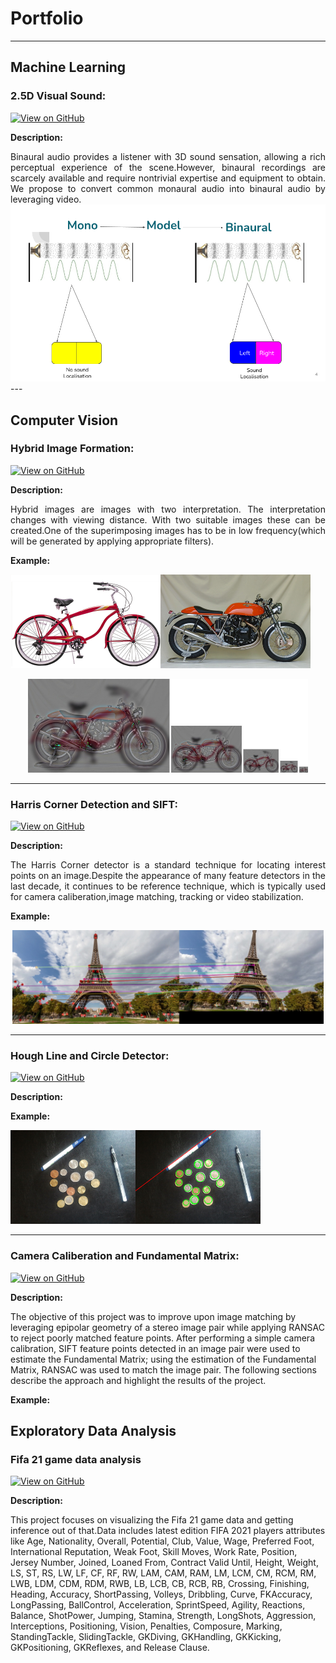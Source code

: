 # Portfolio

---

## Machine Learning

### 2.5D Visual Sound:
[![View on GitHub](https://img.shields.io/badge/GitHub-View_on_GitHub-blue?logo=GitHub)](https://github.com/dasdristanta13/2.5D-Visual-Sound)


**Description:** 
<div style="text-align: justify">Binaural audio provides a listener with 3D sound sensation, allowing a rich perceptual experience of the scene.However, binaural recordings are scarcely available and require nontrivial expertise and equipment to obtain. We propose to convert common monaural audio into binaural audio by leveraging video.</div>

<center><img src="images/ML_Project_report.png?raw=true"/></center>
---

## Computer Vision

### Hybrid Image Formation:
[![View on GitHub](https://img.shields.io/badge/GitHub-View_on_GitHub-blue?logo=GitHub)](https://github.com/dasdristanta13/Computer_Vision/tree/main/Hybrid%20Image%20Formation)

**Description:** 
<div style="text-align: justify">Hybrid images are images with two interpretation. The interpretation changes with viewing distance. With two suitable images these can be created.One of the superimposing images has to be in low frequency(which will be generated by applying appropriate filters).</div>

**Example:**

<img src="images/bicycle.bmp?raw=true" width="240" height="150"/><img src="images/motorcycle.bmp?raw=true" width="240" height="150"/>

<center><img src="images/hybrid_image_scales3.jpg?raw=true" height="150"/></center>

---
### Harris Corner Detection and SIFT:
[![View on GitHub](https://img.shields.io/badge/GitHub-View_on_GitHub-blue?logo=GitHub)](https://github.com/dasdristanta13/Computer_Vision/tree/main/Harris_Corner_Detection_And_SIFT)

**Description:** 
<div style="text-align: justify">The Harris Corner detector is a standard technique for locating interest points on an image.Despite the appearance of many feature detectors in the last decade, it continues to be reference technique, which is typically used for camera caliberation,image matching, tracking or video stabilization.</div>

**Example:**

<center><img src="images/matched_home.png?raw=true" height="150"/></center>

---
### Hough Line and Circle Detector:
[![View on GitHub](https://img.shields.io/badge/GitHub-View_on_GitHub-blue?logo=GitHub)](https://github.com/dasdristanta13/Computer_Vision/tree/main/Hough_Line_And_Circle_Detector)

**Description:**

**Example:**

<img src="images/input1.png?raw=true" height="150"/><img src="images/finalLinesAndCircles.png?raw=true" height="150"/>

---
### Camera Caliberation and Fundamental Matrix:
[![View on GitHub](https://img.shields.io/badge/GitHub-View_on_GitHub-blue?logo=GitHub)](https://github.com/dasdristanta13/Computer_Vision/tree/main/Camera_Caliberation_and_Fundamental_Matrix)

**Description:**

The objective of this project was to improve upon image matching by leveraging epipolar geometry of a stereo image pair while applying RANSAC to reject poorly matched feature points. After performing a simple camera calibration, SIFT feature points detected in an image pair were used to estimate the Fundamental Matrix; using the estimation of the Fundamental Matrix, RANSAC was used to match the image pair. The following sections describe the approach and highlight the results of the project.

**Example:**


## Exploratory Data Analysis

### Fifa 21 game data analysis
[![View on GitHub](https://img.shields.io/badge/GitHub-View_on_GitHub-blue?logo=GitHub)](https://github.com/dasdristanta13/Fifa21EDA)

**Description:**

This project focuses on visualizing the Fifa 21 game data and getting inference out of that.Data includes latest edition FIFA 2021 players attributes like Age, Nationality, Overall, Potential, Club, Value, Wage, Preferred Foot, International Reputation, Weak Foot, Skill Moves, Work Rate, Position, Jersey Number, Joined, Loaned From, Contract Valid Until, Height, Weight, LS, ST, RS, LW, LF, CF, RF, RW, LAM, CAM, RAM, LM, LCM, CM, RCM, RM, LWB, LDM, CDM, RDM, RWB, LB, LCB, CB, RCB, RB, Crossing, Finishing, Heading, Accuracy, ShortPassing, Volleys, Dribbling, Curve, FKAccuracy, LongPassing, BallControl, Acceleration, SprintSpeed, Agility, Reactions, Balance, ShotPower, Jumping, Stamina, Strength, LongShots, Aggression, Interceptions, Positioning, Vision, Penalties, Composure, Marking, StandingTackle, SlidingTackle, GKDiving, GKHandling, GKKicking, GKPositioning, GKReflexes, and Release Clause.
